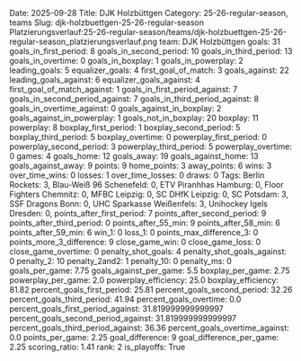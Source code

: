 Date: 2025-09-28
Title: DJK Holzbüttgen
Category: 25-26-regular-season, teams
Slug: djk-holzbuettgen-25-26-regular-season
Platzierungsverlauf:25-26-regular-season/teams/djk-holzbuettgen-25-26-regular-season_platzierungsverlauf.png
team: DJK Holzbüttgen
goals: 31
goals_in_first_period: 8
goals_in_second_period: 10
goals_in_third_period: 13
goals_in_overtime: 0
goals_in_boxplay: 1
goals_in_powerplay: 2
leading_goals: 5
equalizer_goals: 4
first_goal_of_match: 3
goals_against: 22
leading_goals_against: 6
equalizer_goals_against: 4
first_goal_of_match_against: 1
goals_in_first_period_against: 7
goals_in_second_period_against: 7
goals_in_third_period_against: 8
goals_in_overtime_against: 0
goals_against_in_boxplay: 2
goals_against_in_powerplay: 1
goals_not_in_boxplay: 20
boxplay: 11
powerplay: 8
boxplay_first_period: 1
boxplay_second_period: 5
boxplay_third_period: 5
boxplay_overtime: 0
powerplay_first_period: 0
powerplay_second_period: 3
powerplay_third_period: 5
powerplay_overtime: 0
games: 4
goals_home: 12
goals_away: 19
goals_against_home: 13
goals_against_away: 9
points: 9
home_points: 3
away_points: 6
wins: 3
over_time_wins: 0
losses: 1
over_time_losses: 0
draws: 0
Tags:  Berlin Rockets: 3,  Blau-Weiß 96 Schenefeld: 0,  ETV Piranhhas Hamburg: 0,  Floor Fighters Chemnitz: 0,  MFBC Leipzig: 0,  SC DHfK Leipzig: 0,  SC Potsdam: 3,  SSF Dragons Bonn: 0,  UHC Sparkasse Weißenfels: 3,  Unihockey Igels Dresden: 0,
points_after_first_period: 7
points_after_second_period: 9
points_after_third_period: 0
points_after_55_min: 9
points_after_58_min: 6
points_after_59_min: 6
win_1: 0
loss_1: 0
points_max_difference_3: 0
points_more_3_difference: 9
close_game_win: 0
close_game_loss: 0
close_game_overtime: 0
penalty_shot_goals: 4
penalty_shot_goals_against: 0
penalty_2: 10
penalty_2and2: 1
penalty_10: 0
penalty_ms: 0
goals_per_game: 7.75
goals_against_per_game: 5.5
boxplay_per_game: 2.75
powerplay_per_game: 2.0
powerplay_efficiency: 25.0
boxplay_efficiency: 81.82
percent_goals_first_period: 25.81
percent_goals_second_period: 32.26
percent_goals_third_period: 41.94
percent_goals_overtime: 0.0
percent_goals_first_period_against: 31.819999999999997
percent_goals_second_period_against: 31.819999999999997
percent_goals_third_period_against: 36.36
percent_goals_overtime_against: 0.0
points_per_game: 2.25
goal_difference: 9
goal_difference_per_game: 2.25
scoring_ratio: 1.41
rank: 2
is_playoffs: True
